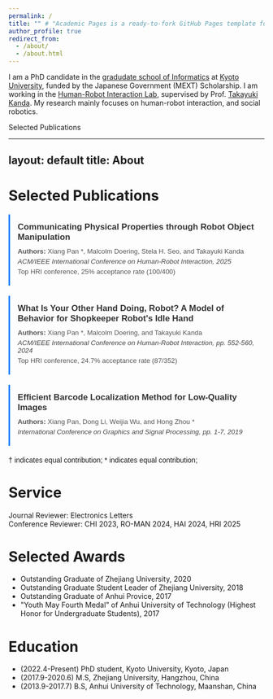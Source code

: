 ```yaml
---
permalink: /
title: "" # "Academic Pages is a ready-to-fork GitHub Pages template for academic personal websites"
author_profile: true
redirect_from: 
  - /about/
  - /about.html
---
```


<style>
.publications {
  font-family: Arial, sans-serif;
  margin-top: 20px;
}

.pub-item {
  margin-bottom: 20px;
  padding: 15px;
  border-left: 3px solid #007bff;
}

.pub-item h3 {
  margin: 0 0 10px;
  font-size: 1.2em;
  color: #333;
}

.pub-item p {
  margin: 5px 0;
  font-size: 0.95em;
  color: #555;
}

.pub-item em {
  font-style: italic;
  color: #444;
}
</style>



I am a PhD candidate in the [gradudate school of Informatics](https://www.i.kyoto-u.ac.jp/en/) at [Kyoto University](https://www.kyoto-u.ac.jp/en), funded by the Japanese Government (MEXT) Scholarship. I am working in the [Human-Robot Interaction Lab](https://www.robot.soc.i.kyoto-u.ac.jp/en/), supervised by Prof. [Takayuki Kanda](https://scholar.google.com/citations?hl=en&user=BL9EACgAAAAJ). My research mainly focuses on human-robot interaction, and social robotics.


Selected Publications 
<!-- ======
- Xiang Pan *, Malcolm Doering, Stela H. Seo, and Takayuki Kanda. **Communicating Physical Properties through Robot Object Manipulation**. ACM/IEEE International Conference on Human-Robot Interaction, 2025.  
  Top HRI conference, 25 % acceptance rate (100/400)

- Xiang Pan *, Malcolm Doering, and Takayuki Kanda. **What Is Your Other Hand Doing, Robot? A Model of Behavior for Shopkeeper Robot's Idle Hand**. ACM/IEEE International Conference on Human-Robot Interaction, pp. 552-560, 2024.  
  Top HRI conference, 24.7 % acceptance rate (87/352)

- Xiang Pan, Dong Li, Weijia Wu, and Hong Zhou *. **Efficient Barcode Localization Method for Low-Quality Images**. International Conference on Graphics and Signal Processing, pp. 1-7, 2019.

† indicates equal contribution; * indicates equal contribution; -->
---
layout: default
title: About
---

# Selected Publications

<div class="publications">

  <div class="pub-item">
    <h3>Communicating Physical Properties through Robot Object Manipulation</h3>
    <p><strong>Authors:</strong> Xiang Pan *, Malcolm Doering, Stela H. Seo, and Takayuki Kanda</p>
    <p><em>ACM/IEEE International Conference on Human-Robot Interaction, 2025</em></p>
    <p>Top HRI conference, 25% acceptance rate (100/400)</p>
  </div>

  <div class="pub-item">
    <h3>What Is Your Other Hand Doing, Robot? A Model of Behavior for Shopkeeper Robot's Idle Hand</h3>
    <p><strong>Authors:</strong> Xiang Pan *, Malcolm Doering, and Takayuki Kanda</p>
    <p><em>ACM/IEEE International Conference on Human-Robot Interaction, pp. 552-560, 2024</em></p>
    <p>Top HRI conference, 24.7% acceptance rate (87/352)</p>
  </div>

  <div class="pub-item">
    <h3>Efficient Barcode Localization Method for Low-Quality Images</h3>
    <p><strong>Authors:</strong> Xiang Pan, Dong Li, Weijia Wu, and Hong Zhou *</p>
    <p><em>International Conference on Graphics and Signal Processing, pp. 1-7, 2019</em></p>
  </div>

  <p>† indicates equal contribution; * indicates equal contribution;</p>

</div>



Service
======
Journal Reviewer: Electronics Letters  
Conference Reviewer: CHI 2023, RO-MAN 2024, HAI 2024, HRI 2025


Selected Awards
======
- Outstanding Graduate of Zhejiang University, 2020
- Outstanding Graduate Student Leader of Zhejiang University, 2018
- Outstanding Graduate of Anhui Provice, 2017
- "Youth May Fourth Medal" of Anhui University of Technology (Highest Honor for Undergraduate Students), 2017


Education
======
- (2022.4-Present) PhD student, Kyoto University, Kyoto, Japan
- (2017.9-2020.6) M.S, Zhejiang University, Hangzhou, China
- (2013.9-2017.7) B.S, Anhui University of Technology, Maanshan, China

